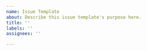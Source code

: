 ```yaml
---
name: Issue Template
about: Describe this issue template's purpose here.
title: ''
labels: ''
assignees: ''

---
```


<!--
Troubleshooting guide: https://rust-analyzer.github.io/manual.html#troubleshooting
Forum for questions: https://users.rust-lang.org/c/ide/14

Please try to provide information which will help us to fix the issue faster. Minimal reproducible examples with few dependencies are especially lovely <3
-->
